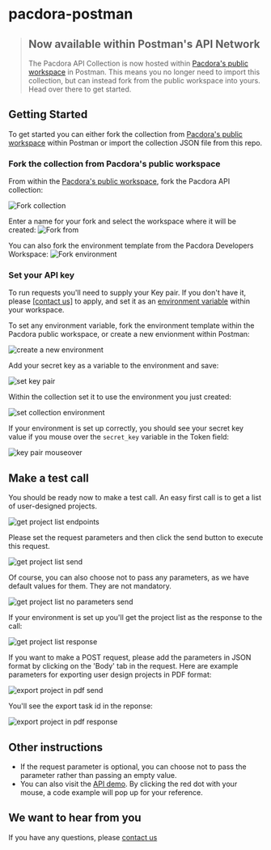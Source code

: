 # pacdora-postman

> ## Now available within Postman's API Network
>
> The Pacdora API Collection is now hosted within [Pacdora's public workspace](https://www.postman.com/pacdoradev/workspace/pacdora-developers) in Postman. This means you no longer need to import this collection, but can instead fork from the public workspace into yours. Head over there to get started.

## Getting Started

To get started you can either fork the collection from [Pacdora's public workspace](https://www.postman.com/pacdoradev/workspace/pacdora-developers) within Postman or import the collection JSON file from this repo.

### Fork the collection from Pacdora's public workspace

From within the [Pacdora's public workspace](https://www.postman.com/pacdoradev/workspace/pacdora-developers), fork the Pacdora API collection:

![Fork collection](assets/postman_fork_collection.png)

Enter a name for your fork and select the workspace where it will be created:
![Fork from](assets/postman_fork_from.png)

You can also fork the environment template from the Pacdora Developers Workspace:
![Fork environment](assets/postman_fork_env.png)

### Set your API key

To run requests you'll need to supply your Key pair. If you don't have it, please <a href="mailto:api@pacdora.com">[contact us]</a> to apply, and set it as an [environment variable](https://learning.postman.com/docs/sending-requests/variables/) within your workspace.

To set any environment variable, fork the environment template within the Pacdora public workspace, or create a new envionment within Postman:

![create a new environment](assets/postman_create_new_env.png)

Add your secret key as a variable to the environment and save:

![set key pair](assets/postman_set_key_and_save.png)

Within the collection set it to use the environment you just created:

![set collection environment](assets/postman_set_collection_environment.png)

If your environment is set up correctly, you should see your secret key value if you mouse over the `secret_key` variable in the Token field:

![key pair mouseover](assets/postman_secret_key_mouseover.png)

## Make a test call

You should be ready now to make a test call. An easy first call is to get a list of user-designed projects.

![get project list endpoints](assets/postman_project_list_endpoints.png)

Please set the request parameters and then click the send button to execute this request.

![get project list send](assets/postman_project_list_send.png)

Of course, you can also choose not to pass any parameters, as we have default values for them. They are not mandatory.

![get project list no parameters send](assets/postman_project_list_no_parameters_send.jpeg)

If your environment is set up you'll get the project list as the response to the call:

![get project list response](assets/postman_project_list_response.png)

If you want to make a POST request, please add the parameters in JSON format by clicking on the 'Body' tab in the request. Here are example parameters for exporting user design projects in PDF format:

![export project in pdf send](assets/postman_export_project_in_pdf_request.png)

You'll see the export task id in the reponse:

![export project in pdf response](assets/postman_export_project_in_pdf_response.png)

## Other instructions

- If the request parameter is optional, you can choose not to pass the parameter rather than passing an empty value.
- You can also visit the [API demo](https://apidemo.pacdora.com/index.html). By clicking the red dot with your mouse, a code example will pop up for your reference.

## We want to hear from you

If you have any questions, please <a href="mailto:api@pacdora.com">contact us</a>
